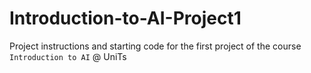 # Introduction-to-AI-Project1
Project instructions and starting code for the first project of the course `Introduction to AI` @ UniTs
